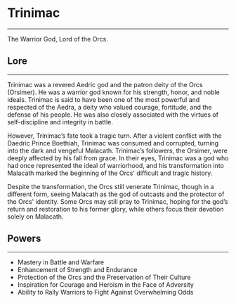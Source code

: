 # Trinimac

---

The Warrior God, Lord of the Orcs.

## Lore

---

Trinimac was a revered Aedric god and the patron deity of the Orcs (Orsimer). He was a warrior god known for his strength, honor, and noble ideals. Trinimac is said to have been one of the most powerful and respected of the Aedra, a deity who valued courage, fortitude, and the defense of his people. He was also closely associated with the virtues of self-discipline and integrity in battle.

However, Trinimac’s fate took a tragic turn. After a violent conflict with the Daedric Prince Boethiah, Trinimac was consumed and corrupted, turning into the dark and vengeful Malacath. Trinimac’s followers, the Orsimer, were deeply affected by his fall from grace. In their eyes, Trinimac was a god who had once represented the ideal of warriorhood, and his transformation into Malacath marked the beginning of the Orcs' difficult and tragic history.

Despite the transformation, the Orcs still venerate Trinimac, though in a different form, seeing Malacath as the god of outcasts and the protector of the Orcs' identity. Some Orcs may still pray to Trinimac, hoping for the god’s return and restoration to his former glory, while others focus their devotion solely on Malacath.

## Powers

---

- Mastery in Battle and Warfare
- Enhancement of Strength and Endurance
- Protection of the Orcs and the Preservation of Their Culture
- Inspiration for Courage and Heroism in the Face of Adversity
- Ability to Rally Warriors to Fight Against Overwhelming Odds
